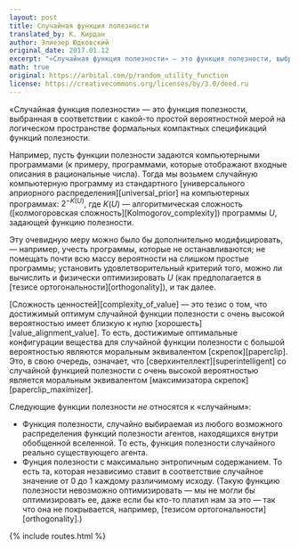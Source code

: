 ```yaml
---
layout: post
title: Случайная функция полезности
translated_by: К. Кирдан
author: Элиезер Юдковский
original_date: 2017.01.12
excerpt: "«Случайная функция полезности» — это функция полезности, выбранная в соответствии с какой-то простой вероятностной мерой на логическом пространстве формальных компактных спецификаций функций полезности."
math: true
original: https://arbital.com/p/random_utility_function
license: https://creativecommons.org/licenses/by/3.0/deed.ru
---
```

«Случайная функция полезности» — это функция полезности, выбранная в соответствии с какой-то простой вероятностной мерой на логическом пространстве формальных компактных спецификаций функций полезности.

Например, пусть функции полезности задаются компьютерными программами (к примеру, программами, которые отображают входные описания в рациональные числа). Тогда мы возьмем случайную компьютерную программу из стандартного [универсального априорного распределения][universal_prior] на компьютерных программах: $2^{-K(U)}$, где $K(U)$ — алгоритмическая сложность ([колмогоровская сложность][Kolmogorov_complexity]) программы $U$, задающей функцию полезности.‎

Эту очевидную меру можно было бы дополнительно модифицировать, — например, учесть программы, которые не останавливаются; не помещать почти всю массу вероятности на слишком простые программы; установить удовлетворительный критерий того, можно ли вычислить и физически оптимизировать $U$ (как предполагается в [тезисе ортогональности][orthogonality]), и так далее.

[Сложность ценностей][complexity_of_value] — это тезис о том, что достижимый оптимум случайной функции полезности с очень высокой вероятностью имеет близкую к нулю [хорошесть][value_alignment_value]. То есть, достижимые оптимальные конфигурации вещества для случайной функции полезности с большой вероятностью являются моральным эквивалентом [скрепок][paperclip]. Это, в свою очередь, означает, что [сверхинтеллект][superintelligent] со случайной функцией полезности с очень высокой вероятностью является моральным эквивалентом [максимизатора скрепок][paperclip_maximizer].

Следующие функции полезности _не_ относятся к «случайным»:

- Функция полезности, случайно выбираемая из любого возможного распределения функций полезности агентов, находящихся внутри обобщенной вселенной. То есть, функция полезности случайного реально существующего агента.
- Фунция полезности с максимально энтропичным содержанием. То есть та, которая независимо ставит в соответствие случайное значение от 0 до 1 каждому различимому исходу. (Такую функцию полезности невозможно оптимизировать — мы не могли бы оптимизировать ее, даже если бы кто-то платил нам за это — так что она не покрывается, например, [тезисом ортогональности][orthogonality].)

{% include routes.html %}
